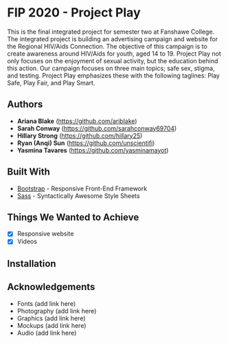 # FIP 2020 - Project Play
This is the final integrated project for semester two at Fanshawe College. The integrated project is building an advertising campaign and website for the Regional HIV/Aids Connection. The objective of this campaign is to create awareness around HIV/Aids for youth, aged 14 to 19. Project Play not only focuses on the enjoyment of sexual activity, but the education behind this action. Our campaign focuses on three main topics; safe sex, stigma, and testing. Project Play emphasizes these with the following taglines: Play Safe, Play Fair, and Play Smart.

## Authors
* **Ariana Blake** (https://github.com/ariblake)
* **Sarah Conway** (https://github.com/sarahconway69704)
* **Hillary Strong** (https://github.com/hillary25)
* **Ryan (Anqi) Sun** (https://github.com/unscientifi)
* **Yasmina Tavares** (https://github.com/yasminamayot)

## Built With
* [Bootstrap](https://getbootstrap.com) - Responsive Front-End Framework
* [Sass](https://sass-lang.com/ "Sass") - Syntactically Awesome Style Sheets

## Things We Wanted to Achieve
- [x] Responsive website
- [x] Videos

## Installation

## Acknowledgements
* Fonts (add link here)
* Photography (add link here)
* Graphics (add link here)
* Mockups (add link here)
* Audio (add link here)
